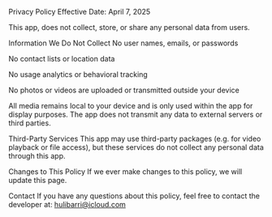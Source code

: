 Privacy Policy
Effective Date: April 7, 2025

This app, does not collect, store, or share any personal data from users.

Information We Do Not Collect
No user names, emails, or passwords

No contact lists or location data

No usage analytics or behavioral tracking

No photos or videos are uploaded or transmitted outside your device

All media remains local to your device and is only used within the app for display purposes. The app does not transmit any data to external servers or third parties.

Third-Party Services
This app may use third-party packages (e.g. for video playback or file access), but these services do not collect any personal data through this app.

Changes to This Policy
If we ever make changes to this policy, we will update this page.

Contact
If you have any questions about this policy, feel free to contact the developer at:
hulibarri@icloud.com

